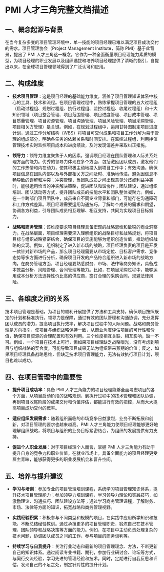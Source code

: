 # PMI 人才三角完整文档描述

## 一、概念起源与背景

在当今复杂多变的项目管理环境中，单一技能的项目经理已难以满足项目成功交付的需求。项目管理协会（Project Management Institute，简称 PMI）基于此背景，提出了 PMI 人才三角这一概念。它作为一种全面衡量项目经理能力素质的模型，为项目经理的职业发展以及组织选拔和培养项目经理提供了清晰的指引，自提出以来，在全球项目管理领域得到了广泛认可和应用。

## 二、构成维度

- **技术项目管理**：这是项目经理的基础能力维度，涵盖了项目管理知识体系中核心的工具、技术和流程。在项目管理过程中，熟练掌握项目管理的五大过程组（启动过程组、规划过程组、执行过程组、监控过程组、收尾过程组）和十大知识领域（项目整合管理、项目范围管理、项目进度管理、项目成本管理、项目质量管理、项目资源管理、项目沟通管理、项目风险管理、项目采购管理、项目相关方管理）是关键。例如，在规划过程组中，运用甘特图制定项目进度计划，通过工作分解结构（WBS）将项目可交付成果和项目工作分解为易于管理的组成部分，明确各任务的依赖关系和时间安排。在监控过程组，利用挣值管理技术实时监控项目成本和进度绩效，及时发现偏差并采取纠正措施。

- **领导力**：领导力维度聚焦于人的因素，强调项目经理在团队管理和人际关系处理方面的能力。优秀的领导力体现在多个方面，包括激励团队成员，激发他们的工作热情和内在动力，使其积极主动地投入到项目工作中；有效沟通，确保项目信息在团队内部以及与外部相关方之间及时、准确地传递，避免因信息不畅导致的误解和冲突；冲突管理，当团队成员之间出现意见分歧或利益冲突时，能够运用恰当的冲突解决策略，促进团队和谐协作；团队建设，通过组织培训、团队活动等方式，提升团队成员的技能水平和团队整体凝聚力。例如，在一个跨部门项目团队中，成员来自不同专业背景和部门，可能存在沟通障碍和工作方式差异。项目经理需要运用沟通技巧，了解每个成员的需求和期望，协调各方利益，引导团队成员相互理解、相互支持，共同为实现项目目标努力。

- **战略和商务管理**：该维度要求项目经理具备宏观的战略思维和敏锐的商业洞察力。在战略层面，项目经理需要深入理解组织的战略目标和战略规划，将项目目标与组织战略紧密结合，确保项目的实施能够为组织创造价值，推动组织战略的实现。例如，组织制定了进入新市场的战略，项目经理负责的项目是开发一款针对新市场的产品，那么项目经理需要从市场定位、目标客户需求、竞争态势等多方面进行分析，确保项目开发的产品符合组织进入新市场的战略方向。在商务管理方面，项目经理要熟悉财务、市场、法律等商务知识，具备成本效益分析、风险管理、合同管理等能力。比如，在项目采购过程中，能够运用成本分析方法选择性价比高的供应商，签订合理的采购合同，规避法律风险。

## 三、各维度之间的关系

技术项目管理是基础，为项目的顺利开展提供了方法和工具支持，确保项目按照既定的计划和标准执行。领导力是保障，通过有效的团队管理和沟通协调，充分发挥团队成员的潜力，提高项目执行效率，解决项目过程中的人际问题。战略和商务管理是方向指引，使项目与组织战略保持一致，从商业角度评估项目的可行性和价值，确保项目资源的合理配置和有效利用。三个维度相互关联、相互影响，缺一不可。例如，一个项目在技术上可行，但如果项目经理缺乏战略眼光，没有考虑到项目与组织战略的契合度，可能导致项目成果无法为组织带来预期的价值；反之，如果项目经理具备战略思维，但缺乏技术项目管理能力，无法有效执行项目计划，项目也难以成功。

## 四、在项目管理中的重要性

- **提升项目成功率**：具备 PMI 人才三角能力的项目经理能够全面考虑项目的各个方面，从项目启动阶段的战略规划，到执行过程中的技术管理和团队协调，再到项目收尾阶段的成果交付和价值评估，都能进行有效的把控，从而大大提高项目成功交付的概率。

- **适应组织发展需求**：随着组织面临的市场竞争日益激烈，业务不断拓展和创新，对项目管理的要求也越来越高。PMI 人才三角能力使项目经理能够更好地理解组织战略，将项目与组织的业务目标紧密结合，为组织的发展提供有力支持。

- **促进个人职业发展**：对于项目经理个人而言，掌握 PMI 人才三角能力有助于提升自身的竞争力和职业价值。在就业市场上，具备全面能力的项目经理更受雇主青睐，能够获得更多的职业发展机会和晋升空间。

## 五、培养与提升建议

- **学习与培训**：参加专业的项目管理培训课程，系统学习项目管理知识体系，提升技术项目管理能力；参加领导力培训课程，学习领导力理论和实践技巧，如激励理论、沟通技巧、团队建设方法等；通过学习商务管理课程，了解财务、市场、法律等方面的知识，拓宽战略和商务管理视野。

- **实践经验积累**：积极参与不同类型和规模的项目，在实践中应用所学知识和技能，不断总结经验教训。通过承担更多的项目管理职责，锻炼自己在技术管理、团队领导和战略决策等方面的能力。例如，在项目中主动负责处理复杂的技术问题，协调团队成员之间的工作，参与项目的商务谈判等。

- **持续学习与自我提升**：关注行业动态和最新的项目管理理念、方法，不断更新自己的知识体系。通过阅读专业书籍、期刊，参加行业研讨会、论坛等方式，与同行交流经验，学习先进的管理经验和技术。同时，定期进行自我反思和评估，发现自己的不足之处，制定针对性的提升计划。
